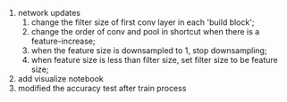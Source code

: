 1. network updates
    1. change the filter size of first conv layer in each 'build block';
    2. change the order of conv and pool in shortcut when there is a feature-increase;
    3. when the feature size is downsampled to 1, stop downsampling;
    4. when feature size is less than filter size, set filter size to be feature size;
2. add visualize notebook
3. modified the accuracy test after train process